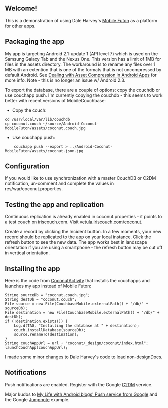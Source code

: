 ## Welcome!

This is a demonstration of using Dale Harvey's [Mobile Futon](https://github.com/daleharvey/Android-MobileFuton) as a platform for other apps. 

## Packaging the app

My app is targeting Android 2.1-update 1 (API level 7) which is used on the Samsung Galaxy Tab and the Nexus One. 
This version has a limit of 1MB for files in the assets directory. 
The workaround is to rename any files over 1 MB with an extention that is one of the formats that is not uncompressed by default Android. 
See [Dealing with Asset Compression in Android Apps](http://ponystyle.com/blog/2010/03/26/dealing-with-asset-compression-in-android-apps/) for more info.
Note - this is no longer an issue w/ Android 2.3.

To export the database, there are a couple of options: copy the couchdb or use couchapp push. I'm currently copying the couchdb - 
this seems to work better with recent versions of MobileCouchbase:

* Copy the couch:
```
cd /usr/local/var/lib/couchdb
cp coconut.couch ~/source/Android-Coconut-MobileFuton/assets/coconut.couch.jpg
```
* Use couchapp push:
```
    couchapp push --export > ../Android-Coconut-MobileFuton/assets/coconut.json.jpg
```
## Configuration

If you would like to use synchronization with a master CouchDB or C2DM notification, 
un-comment and complete the values in res/war/coconut.properties.

## Testing the app and replication

Continuous replication is already enabled in coconut.properties - it points to a test couch on iriscouch.com. 
Visit [vetula.iriscouch.com/coconut](http://vetula.iriscouch.com/coconut/_design/coconut/index.html). 

Create a record by clicking the Incident button. 
In a few moments, your new record should be replicated to the app on your local instance. Click the refresh button to see the new data.
The app works best in landscape orientation if you are using a smartphone - the refresh button may be cut off in vertical orientation.
    
## Installing the app

Here is the code from [CoconutActivity](https://github.com/vetula/Android-Coconut-MobileFuton/blob/master/src/org/rti/rcd/ict/lgug/CoconutActivity.java) 
that installs the couchapps and launches my app instead of Mobile Futon:

    String sourceDb = "coconut.couch.jpg";
	String destDb = "coconut.couch";
	File source = new File(CouchbaseMobile.externalPath() + "/db/" + sourceDb);
	File destination = new File(CouchbaseMobile.externalPath() + "/db/" + destDb);
	if (!destination.exists()) {
        Log.d(TAG, "Installing the database at " + destination);
    	couch.installDatabase(sourceDb);
    	source.renameTo(destination);
	}
	String couchAppUrl = url + "coconut/_design/coconut/index.html";
	launchCouchApp(couchAppUrl);
    
I made some minor changes to Dale Harvey's code to load non-designDocs.

## Notifications

Push notifications are enabled. Register with the Google [C2DM](http://code.google.com/android/c2dm/) service.

Major kudos to [My Life with Android blogs' Push service from Google](http://mylifewithandroid.blogspot.com/2010/10/push-service-from-google.html) and the Google [Jumpnote](http://code.google.com/p/jumpnote/) example.

